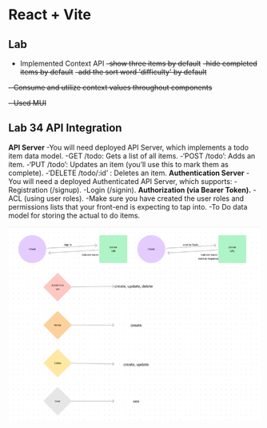 # React + Vite

## Lab 

- Implemented Context API
    ~~-show three items by default~~
    ~~-hide completed items by default~~
    ~~-add the sort word 'difficulty' by default~~

~~- Consume and utilize context values throughout components~~

~~- Used MUI <Pagination/>~~

## Lab 34 API Integration

**API Server**
-You will need deployed API Server, which implements a todo item data model.
-GET /todo: Gets a list of all items.
-‘POST /todo’: Adds an item.
-‘PUT /todo’: Updates an item (you’ll use this to mark them as complete).
-‘DELETE /todo/:id’ : Deletes an item.
**Authentication Server**
-You will need a deployed Authenticated API Server, which supports:
    -Registration (/signup).
    -Login (/signin).
**Authorization (via Bearer Token).**
-ACL (using user roles).
-Make sure you have created the user roles and permissions lists that your  front-end is expecting to tap into.
-To Do data model for storing the actual to do items.


![umlFigmaLab34](Screenshot%20(143).png)
